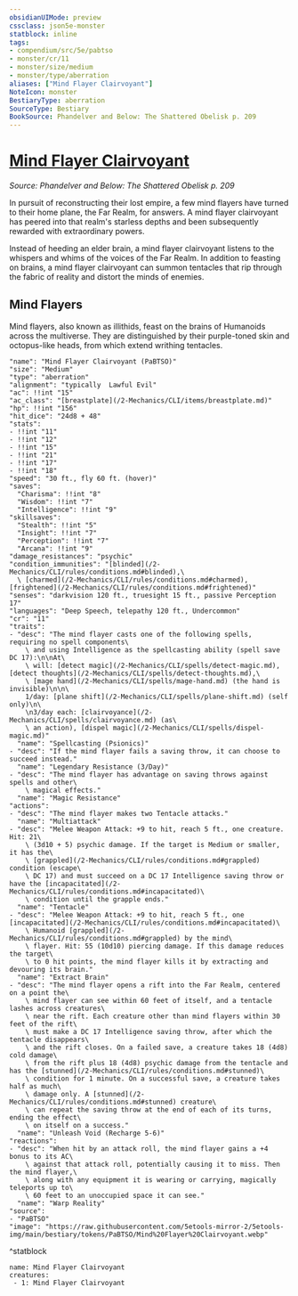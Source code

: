 ```yaml
---
obsidianUIMode: preview
cssclass: json5e-monster
statblock: inline
tags:
- compendium/src/5e/pabtso
- monster/cr/11
- monster/size/medium
- monster/type/aberration
aliases: ["Mind Flayer Clairvoyant"]
NoteIcon: monster
BestiaryType: aberration
SourceType: Bestiary
BookSource: Phandelver and Below: The Shattered Obelisk p. 209
---
```

# [Mind Flayer Clairvoyant](2-Mechanics/CLI/bestiary/aberration/mind-flayer-clairvoyant-pabtso.md)
*Source: Phandelver and Below: The Shattered Obelisk p. 209*  

In pursuit of reconstructing their lost empire, a few mind flayers have turned to their home plane, the Far Realm, for answers. A mind flayer clairvoyant has peered into that realm's starless depths and been subsequently rewarded with extraordinary powers.

Instead of heeding an elder brain, a mind flayer clairvoyant listens to the whispers and whims of the voices of the Far Realm. In addition to feasting on brains, a mind flayer clairvoyant can summon tentacles that rip through the fabric of reality and distort the minds of enemies.

## Mind Flayers

Mind flayers, also known as illithids, feast on the brains of Humanoids across the multiverse. They are distinguished by their purple-toned skin and octopus-like heads, from which extend writhing tentacles.

```statblock
"name": "Mind Flayer Clairvoyant (PaBTSO)"
"size": "Medium"
"type": "aberration"
"alignment": "typically  Lawful Evil"
"ac": !!int "15"
"ac_class": "[breastplate](/2-Mechanics/CLI/items/breastplate.md)"
"hp": !!int "156"
"hit_dice": "24d8 + 48"
"stats":
- !!int "11"
- !!int "12"
- !!int "15"
- !!int "21"
- !!int "17"
- !!int "18"
"speed": "30 ft., fly 60 ft. (hover)"
"saves":
  "Charisma": !!int "8"
  "Wisdom": !!int "7"
  "Intelligence": !!int "9"
"skillsaves":
  "Stealth": !!int "5"
  "Insight": !!int "7"
  "Perception": !!int "7"
  "Arcana": !!int "9"
"damage_resistances": "psychic"
"condition_immunities": "[blinded](/2-Mechanics/CLI/rules/conditions.md#blinded),\
  \ [charmed](/2-Mechanics/CLI/rules/conditions.md#charmed), [frightened](/2-Mechanics/CLI/rules/conditions.md#frightened)"
"senses": "darkvision 120 ft., truesight 15 ft., passive Perception 17"
"languages": "Deep Speech, telepathy 120 ft., Undercommon"
"cr": "11"
"traits":
- "desc": "The mind flayer casts one of the following spells, requiring no spell components\
    \ and using Intelligence as the spellcasting ability (spell save DC 17):\n\nAt\
    \ will: [detect magic](/2-Mechanics/CLI/spells/detect-magic.md), [detect thoughts](/2-Mechanics/CLI/spells/detect-thoughts.md),\
    \ [mage hand](/2-Mechanics/CLI/spells/mage-hand.md) (the hand is invisible)\n\n\
    1/day: [plane shift](/2-Mechanics/CLI/spells/plane-shift.md) (self only)\n\
    \n3/day each: [clairvoyance](/2-Mechanics/CLI/spells/clairvoyance.md) (as\
    \ an action), [dispel magic](/2-Mechanics/CLI/spells/dispel-magic.md)"
  "name": "Spellcasting (Psionics)"
- "desc": "If the mind flayer fails a saving throw, it can choose to succeed instead."
  "name": "Legendary Resistance (3/Day)"
- "desc": "The mind flayer has advantage on saving throws against spells and other\
    \ magical effects."
  "name": "Magic Resistance"
"actions":
- "desc": "The mind flayer makes two Tentacle attacks."
  "name": "Multiattack"
- "desc": "Melee Weapon Attack: +9 to hit, reach 5 ft., one creature. Hit: 21\
    \ (3d10 + 5) psychic damage. If the target is Medium or smaller, it has the\
    \ [grappled](/2-Mechanics/CLI/rules/conditions.md#grappled) condition (escape\
    \ DC 17) and must succeed on a DC 17 Intelligence saving throw or have the [incapacitated](/2-Mechanics/CLI/rules/conditions.md#incapacitated)\
    \ condition until the grapple ends."
  "name": "Tentacle"
- "desc": "Melee Weapon Attack: +9 to hit, reach 5 ft., one [incapacitated](/2-Mechanics/CLI/rules/conditions.md#incapacitated)\
    \ Humanoid [grappled](/2-Mechanics/CLI/rules/conditions.md#grappled) by the mind\
    \ flayer. Hit: 55 (10d10) piercing damage. If this damage reduces the target\
    \ to 0 hit points, the mind flayer kills it by extracting and devouring its brain."
  "name": "Extract Brain"
- "desc": "The mind flayer opens a rift into the Far Realm, centered on a point the\
    \ mind flayer can see within 60 feet of itself, and a tentacle lashes across creatures\
    \ near the rift. Each creature other than mind flayers within 30 feet of the rift\
    \ must make a DC 17 Intelligence saving throw, after which the tentacle disappears\
    \ and the rift closes. On a failed save, a creature takes 18 (4d8) cold damage\
    \ from the rift plus 18 (4d8) psychic damage from the tentacle and has the [stunned](/2-Mechanics/CLI/rules/conditions.md#stunned)\
    \ condition for 1 minute. On a successful save, a creature takes half as much\
    \ damage only. A [stunned](/2-Mechanics/CLI/rules/conditions.md#stunned) creature\
    \ can repeat the saving throw at the end of each of its turns, ending the effect\
    \ on itself on a success."
  "name": "Unleash Void (Recharge 5-6)"
"reactions":
- "desc": "When hit by an attack roll, the mind flayer gains a +4 bonus to its AC\
    \ against that attack roll, potentially causing it to miss. Then the mind flayer,\
    \ along with any equipment it is wearing or carrying, magically teleports up to\
    \ 60 feet to an unoccupied space it can see."
  "name": "Warp Reality"
"source":
- "PaBTSO"
"image": "https://raw.githubusercontent.com/5etools-mirror-2/5etools-img/main/bestiary/tokens/PaBTSO/Mind%20Flayer%20Clairvoyant.webp"
```
^statblock

```encounter-table
name: Mind Flayer Clairvoyant
creatures:
 - 1: Mind Flayer Clairvoyant
```